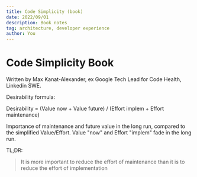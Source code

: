 ```yaml
---
title: Code Simplicity (book)
date: 2022/09/01
description: Book notes
tag: architecture, developer experience
author: You
---
```


# Code Simplicity Book

Written by Max Kanat-Alexander, ex Google Tech Lead for Code Health, Linkedin SWE.

Desirability formula:

Desirability = (Value now + Value future) / (Effort implem + Effort maintenance)

Importance of maintenance and future value in the long run, compared to the simplified Value/Effort. Value "now" and Effort "implem" fade in the long run.

TL;DR:

> It is more important to reduce the effort of maintenance than it is to reduce the effort of implementation
